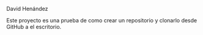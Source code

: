 David Henández

Este proyecto es una prueba de como crear un repositorio y clonarlo desde GitHub a el escritorio.